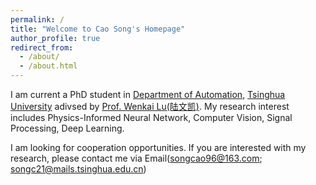 ```yaml
---
permalink: /
title: "Welcome to Cao Song's Homepage"
author_profile: true
redirect_from: 
  - /about/
  - /about.html
---
```


I am current a PhD student in [Department of Automation](https://www.au.tsinghua.edu.cn/), [Tsinghua University](https://www.tsinghua.edu.cn/) adivsed by [Prof. Wenkai Lu](https://www.au.tsinghua.edu.cn/info/1096/1541.htm)[(陆文凯)](https://www.au.tsinghua.edu.cn/info/1096/1541.htm). My research interest includes Physics-Informed Neural Network, Computer Vision, Signal Processing, Deep Learning.

I am looking for cooperation opportunities. If you are interested with my research, please contact me via Email(songcao96@163.com; songc21@mails.tsinghua.edu.cn)
